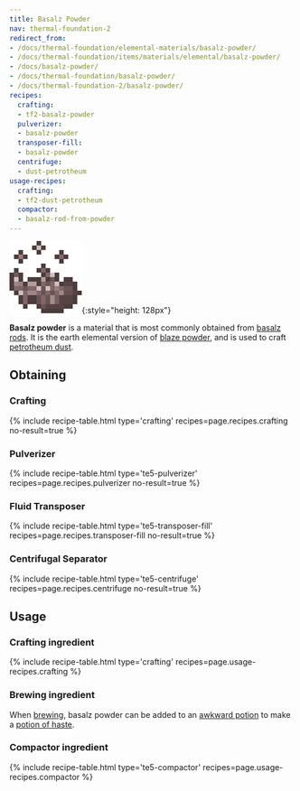 ```yaml
---
title: Basalz Powder
nav: thermal-foundation-2
redirect_from:
- /docs/thermal-foundation/elemental-materials/basalz-powder/
- /docs/thermal-foundation/items/materials/elemental/basalz-powder/
- /docs/basalz-powder/
- /docs/thermal-foundation/basalz-powder/
- /docs/thermal-foundation-2/basalz-powder/
recipes:
  crafting:
  - tf2-basalz-powder
  pulverizer:
  - basalz-powder
  transposer-fill:
  - basalz-powder
  centrifuge:
  - dust-petrotheum
usage-recipes:
  crafting:
  - tf2-dust-petrotheum
  compactor:
  - basalz-rod-from-powder
---
```


![Basalz powder](/assets/images/thermal-foundation-2/basalz-powder.gif){:style="height: 128px"}


**Basalz powder** is a material that is most commonly obtained from [basalz
rods](/docs/1.12/thermal-foundation-2/basalz-rod/). It is the earth elemental version of [blaze
powder](https://minecraft.gamepedia.com/Blaze_Powder), and is used to craft
[petrotheum dust](/docs/1.12/thermal-foundation-2/petrotheum-dust/).


Obtaining
---------

### Crafting
{% include recipe-table.html type='crafting' recipes=page.recipes.crafting no-result=true %}

### Pulverizer
{% include recipe-table.html type='te5-pulverizer' recipes=page.recipes.pulverizer no-result=true %}

### Fluid Transposer
{% include recipe-table.html type='te5-transposer-fill' recipes=page.recipes.transposer-fill no-result=true %}

### Centrifugal Separator
{% include recipe-table.html type='te5-centrifuge' recipes=page.recipes.centrifuge no-result=true %}


Usage
-----

### Crafting ingredient
{% include recipe-table.html type='crafting' recipes=page.usage-recipes.crafting %}

### Brewing ingredient
When [brewing](https://minecraft.gamepedia.com/Brewing), basalz powder can be
added to an [awkward
potion](https://minecraft.gamepedia.com/Potion#Base_potions) to make a [potion
of haste](/docs/1.12/cofh-core-4/potions/).

### Compactor ingredient
{% include recipe-table.html type='te5-compactor' recipes=page.usage-recipes.compactor %}
